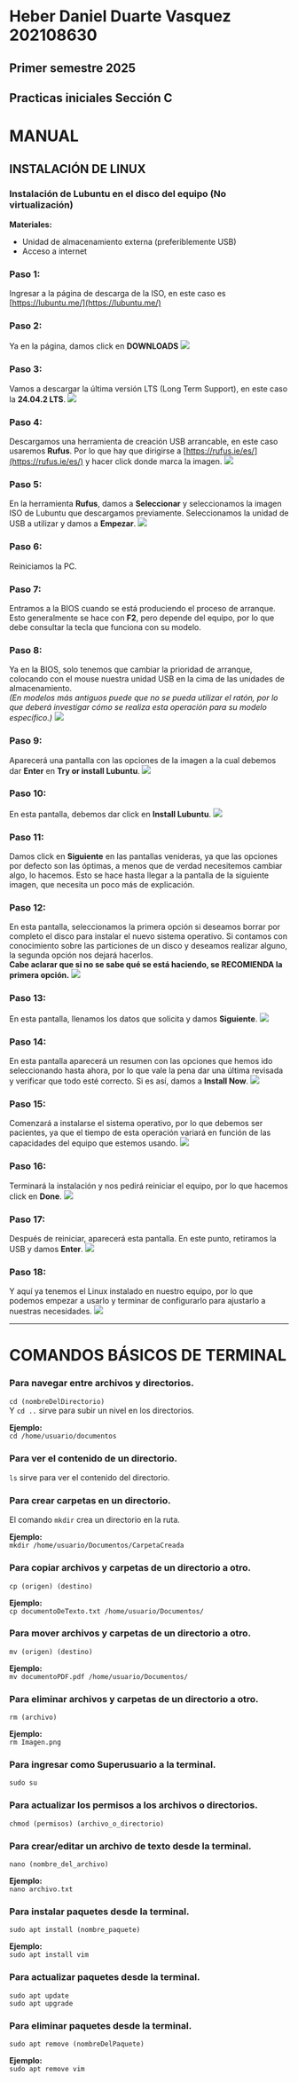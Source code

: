 # Heber Daniel Duarte Vasquez 202108630  
## Primer semestre 2025  
## Practicas iniciales Sección C

# MANUAL

## INSTALACIÓN DE LINUX

### Instalación de Lubuntu en el disco del equipo (No virtualización)

**Materiales:**  
- Unidad de almacenamiento externa (preferiblemente USB)  
- Acceso a internet  

### Paso 1:  
Ingresar a la página de descarga de la ISO, en este caso es [https://lubuntu.me/](https://lubuntu.me/)

### Paso 2:  
Ya en la página, damos click en **DOWNLOADS**
![](./imagenes/1.png)


### Paso 3:  
Vamos a descargar la última versión LTS (Long Term Support), en este caso la **24.04.2 LTS**.
![](./imagenes/2.png)

### Paso 4:  
Descargamos una herramienta de creación USB arrancable, en este caso usaremos **Rufus**. Por lo que hay que dirigirse a [https://rufus.ie/es/](https://rufus.ie/es/) y hacer click donde marca la imagen.
![](./imagenes/3.png)

### Paso 5:  
En la herramienta **Rufus**, damos a **Seleccionar** y seleccionamos la imagen ISO de Lubuntu que descargamos previamente. Seleccionamos la unidad de USB a utilizar y damos a **Empezar**.
![](./imagenes/4.png)

### Paso 6:  
Reiniciamos la PC.

### Paso 7:  
Entramos a la BIOS cuando se está produciendo el proceso de arranque. Esto generalmente se hace con **F2**, pero depende del equipo, por lo que debe consultar la tecla que funciona con su modelo.

### Paso 8:  
Ya en la BIOS, solo tenemos que cambiar la prioridad de arranque, colocando con el mouse nuestra unidad USB en la cima de las unidades de almacenamiento.  
*(En modelos más antiguos puede que no se pueda utilizar el ratón, por lo que deberá investigar cómo se realiza esta operación para su modelo específico.)*
![](./imagenes/5.png)

### Paso 9:  
Aparecerá una pantalla con las opciones de la imagen a la cual debemos dar **Enter** en **Try or install Lubuntu**.
![](./imagenes/6.png)

### Paso 10:  
En esta pantalla, debemos dar click en **Install Lubuntu**.
![](./imagenes/7.png)

### Paso 11:  
Damos click en **Siguiente** en las pantallas venideras, ya que las opciones por defecto son las óptimas, a menos que de verdad necesitemos cambiar algo, lo hacemos. Esto se hace hasta llegar a la pantalla de la siguiente imagen, que necesita un poco más de explicación.

### Paso 12:  
En esta pantalla, seleccionamos la primera opción si deseamos borrar por completo el disco para instalar el nuevo sistema operativo. Si contamos con conocimiento sobre las particiones de un disco y deseamos realizar alguno, la segunda opción nos dejará hacerlos.  
**Cabe aclarar que si no se sabe qué se está haciendo, se RECOMIENDA la primera opción.**
![](./imagenes/8.png)

### Paso 13:  
En esta pantalla, llenamos los datos que solicita y damos **Siguiente**.
![](./imagenes/9.png)

### Paso 14:  
En esta pantalla aparecerá un resumen con las opciones que hemos ido seleccionando hasta ahora, por lo que vale la pena dar una última revisada y verificar que todo esté correcto. Si es así, damos a **Install Now**.
![](./imagenes/10.png)

### Paso 15:  
Comenzará a instalarse el sistema operativo, por lo que debemos ser pacientes, ya que el tiempo de esta operación variará en función de las capacidades del equipo que estemos usando.
![](./imagenes/11.png)

### Paso 16:  
Terminará la instalación y nos pedirá reiniciar el equipo, por lo que hacemos click en **Done**.
![](./imagenes/12.png)

### Paso 17:  
Después de reiniciar, aparecerá esta pantalla. En este punto, retiramos la USB y damos **Enter**.
![](./imagenes/13.png)

### Paso 18:  
Y aquí ya tenemos el Linux instalado en nuestro equipo, por lo que podemos empezar a usarlo y terminar de configurarlo para ajustarlo a nuestras necesidades.
![](./imagenes/15.png)

---

# COMANDOS BÁSICOS DE TERMINAL

### Para navegar entre archivos y directorios.
`cd (nombreDelDirectorio)`  
Y `cd ..` sirve para subir un nivel en los directorios.

**Ejemplo:**  
`cd /home/usuario/documentos`

### Para ver el contenido de un directorio.
`ls` sirve para ver el contenido del directorio.

### Para crear carpetas en un directorio.
El comando `mkdir` crea un directorio en la ruta.

**Ejemplo:**  
`mkdir /home/usuario/Documentos/CarpetaCreada`

### Para copiar archivos y carpetas de un directorio a otro.
`cp (origen) (destino)`

**Ejemplo:**  
`cp documentoDeTexto.txt /home/usuario/Documentos/`

### Para mover archivos y carpetas de un directorio a otro.
`mv (origen) (destino)`

**Ejemplo:**  
`mv documentoPDF.pdf /home/usuario/Documentos/`

### Para eliminar archivos y carpetas de un directorio a otro.
`rm (archivo)`

**Ejemplo:**  
`rm Imagen.png`

### Para ingresar como Superusuario a la terminal.
`sudo su`

### Para actualizar los permisos a los archivos o directorios.
`chmod (permisos) (archivo_o_directorio)`

### Para crear/editar un archivo de texto desde la terminal.
`nano (nombre_del_archivo)`

**Ejemplo:**  
`nano archivo.txt`

### Para instalar paquetes desde la terminal.
`sudo apt install (nombre_paquete)`

**Ejemplo:**  
`sudo apt install vim`

### Para actualizar paquetes desde la terminal.
`sudo apt update`  
`sudo apt upgrade`

### Para eliminar paquetes desde la terminal.
`sudo apt remove (nombreDelPaquete)`

**Ejemplo:**  
`sudo apt remove vim`
